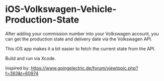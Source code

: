 # iOS-Volkswagen-Vehicle-Production-State

After adding your commission number into your Volkswagen account, you can get the production state and delivery date via the Volkswagen API.

This iOS app makes it a bit easier to fetch the current state from the API. 

Build and run via Xcode. 

Inspired by: https://www.goingelectric.de/forum/viewtopic.php?f=393&t=60974
